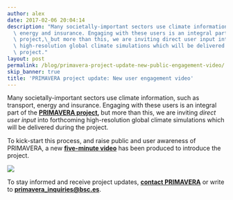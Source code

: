```yaml
---
author: alex
date: 2017-02-06 20:04:14
description: "Many societally-important sectors use climate information, such as transport,\
  \ energy and insurance. Engaging with these users is an integral part of the PRIMAVERA\
  \ project,\_but more than this, we are inviting direct user input into forthcoming\
  \ high-resolution global climate simulations which will be delivered during the\
  \ project."
layout: post
permalink: /blog/primavera-project-update-new-public-engagement-video/
skip_banner: true
title: 'PRIMAVERA project update: New user engagement video'
---
```


<p>Many societally-important sectors use climate information, such as transport, energy and insurance. Engaging with these users is an integral part of the <strong><a href="{{ site.baseurl }}/research/projects/primavera/">PRIMAVERA project</a>, </strong>but more than this, we are inviting <em>direct user input</em> into forthcoming high-resolution global climate simulations which will be delivered during the project.</p>
<p>To kick-start this process, and raise public and user awareness of PRIMAVERA, a new <strong><a href="https://www.youtube.com/watch?v=sTU7VKZHjEQ">five-minute video</a></strong> has been produced to introduce the project.</p>
<p><a href="https://www.youtube.com/watch?v=sTU7VKZHjEQ"><img src="{{ site.baseurl }}/assets/media/uploads/Figures/project_intro_video.png"></a></p>
<p>To stay informed and receive project updates, <strong><a href="https://www.primavera-h2020.eu/contact/">contact PRIMAVERA</a></strong> or write to <strong><a href="mailto: primavera_inquiries@bsc.es">primavera_inquiries@bsc.es</a></strong>.</p>
